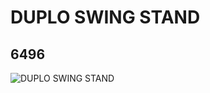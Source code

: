# DUPLO SWING STAND
## 6496
![DUPLO SWING STAND](https://lc-www-live-s.legocdn.com/media/bricks/5/2/649624.jpg)